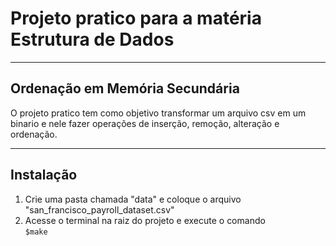 <h1>Projeto pratico para a matéria Estrutura de Dados</h1>
<hr/>
<h2>Ordenação em Memória Secundária</h2>
<p>O projeto pratico tem como objetivo transformar um arquivo csv em um binario e nele fazer operações de inserção, remoção, alteração e ordenação.</p>
<hr/>
<h2>Instalação</h2>
<ol>
    <li>Crie uma pasta chamada "data" e coloque o arquivo "san_francisco_payroll_dataset.csv"</li>
    <li>Acesse o terminal na raiz do projeto e execute o comando <br/><code>$</code><code>make<code>
    </li>

<ol>